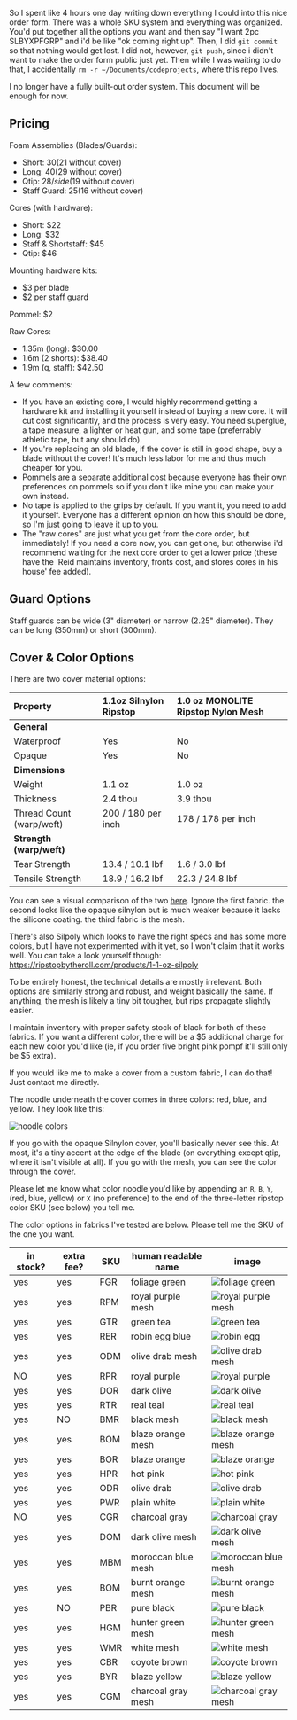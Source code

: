 So I spent like 4 hours one day writing down everything I could into this nice order form. There was a whole SKU system and everything was organized. You'd put together all the options you want and then say "I want 2pc SLBYXPFGRP" and i'd be like "ok coming right up".
Then, I did `git commit` so that nothing would get lost. I did not, however, `git push`, since i didn't want to make the order form public just yet.
Then while I was waiting to do that, I accidentally `rm -r ~/Documents/codeprojects`, where this repo lives.

I no longer have a fully built-out order system. This document will be enough for now.

## Pricing

Foam Assemblies (Blades/Guards):
- Short: $30 ($21 without cover)
- Long: $40 ($29 without cover)
- Qtip: $28/side ($19 without cover)
- Staff Guard: $25 ($16 without cover)

Cores (with hardware):
- Short: $22
- Long: $32
- Staff & Shortstaff: $45
- Qtip: $46

Mounting hardware kits: 
- $3 per blade
- $2 per staff guard

Pommel: $2

Raw Cores:
- 1.35m (long): $30.00
- 1.6m (2 shorts): $38.40
- 1.9m (q, staff): $42.50

A few comments:
- If you have an existing core, I would highly recommend getting a hardware kit and installing it yourself instead of buying a new core. It will cut cost significantly, and the process is very easy. You need superglue, a tape measure, a lighter or heat gun, and some tape (preferrably athletic tape, but any should do).
- If you're replacing an old blade, if the cover is still in good shape, buy a blade without the cover! It's much less labor for me and thus much cheaper for you.
- Pommels are a separate additional cost because everyone has their own preferences on pommels so if you don't like mine you can make your own instead.
- No tape is applied to the grips by default. If you want it, you need to add it yourself. Everyone has a different opinion on how this should be done, so I'm just going to leave it up to you.
- The "raw cores" are just what you get from the core order, but immediately! If you need a core now, you can get one, but otherwise i'd recommend waiting for the next core order to get a lower price (these have the 'Reid maintains inventory, fronts cost, and stores cores in his house' fee added).


## Guard Options
Staff guards can be wide (3" diameter) or narrow (2.25" diameter).
They can be long (350mm) or short (300mm).


## Cover & Color Options

There are two cover material options:


| Property                 | 1.1oz Silnylon Ripstop       | 1.0 oz MONOLITE Ripstop Nylon Mesh |
| :----------------------- | :--------------------------- | :--------------------------------- |
| **General**              |                              |                                    |
| Waterproof               | Yes                          | No                                 |
| Opaque                   | Yes                          | No                                 |
| **Dimensions**           |                              |                                    |
| Weight                   | 1.1 oz                       | 1.0 oz                             |
| Thickness                | 2.4 thou                     | 3.9 thou                           |
| Thread Count (warp/weft) | 200 / 180 per inch           | 178 / 178 per inch                 |
| **Strength (warp/weft)** |                              |                                    |
| Tear Strength            | 13.4 / 10.1 lbf              | 1.6 / 3.0 lbf                      |
| Tensile Strength         | 18.9 / 16.2 lbf              | 22.3 / 24.8 lbf                    |

You can see a visual comparison of the two [here](https://www.youtube.com/watch?v=gX634O65S6A). Ignore the first fabric. the second looks like the opaque silnylon but is much weaker because it lacks the silicone coating. the third fabric is the mesh.

There's also Silpoly which looks to have the right specs and has some more colors, but I have not experimented with it yet, so I won't claim that it works well. You can take a look yourself though: https://ripstopbytheroll.com/products/1-1-oz-silpoly

To be entirely honest, the technical details are mostly irrelevant. Both options are similarly strong and robust, and weight basically the same. If anything, the mesh is likely a tiny bit tougher, but rips propagate slightly easier.

I maintain inventory with proper safety stock of black for both of these fabrics. If you want a different color, there will be a $5 additional charge for each new color you'd like (ie, if you order five bright pink pompf it'll still only be $5 extra).

If you would like me to make a cover from a custom fabric, I can do that! Just contact me directly.

The noodle underneath the cover comes in three colors: red, blue, and yellow. They look like this: 

![noodle colors](assets/noodle_colors.jpg)

If you go with the opaque Silnylon cover, you'll basically never see this. At most, it's a tiny accent at the edge of the blade (on everything except qtip, where it isn't visible at all). If you go with the mesh, you can see the color through the cover.

Please let me know what color noodle you'd like by appending an `R`, `B`, `Y`, (red, blue, yellow) or `X` (no preference) to the end of the three-letter ripstop color SKU (see below) you tell me.

The color options in fabrics I've tested are below. Please tell me the SKU of the one you want.

| in stock? | extra fee? | SKU | human readable name  | image |
| --- | -- | --- | -------------------- | ----- |
| yes | yes | FGR | foliage green        | ![foliage green](assets/foliage_green.jpg) |
| yes | yes | RPM | royal purple mesh    | ![royal purple mesh](assets/royal_purple_mesh.jpg) |
| yes | yes | GTR | green tea            | ![green tea](assets/green_tea.jpg) |
| yes | yes | RER | robin egg blue       | ![robin egg](assets/robin_egg.jpg) |
| yes | yes | ODM | olive drab mesh      | ![olive drab mesh](assets/olive_drab_mesh.jpg) |
| NO  | yes | RPR | royal purple         | ![royal purple](assets/royal_purple.jpg) |
| yes | yes | DOR | dark olive           | ![dark olive](assets/dark_olive.jpg) |
| yes | yes | RTR | real teal            | ![real teal](assets/real_teal.jpg) |
| yes | NO  | BMR | black mesh           | ![black mesh](assets/black_mesh.jpg) |
| yes | yes | BOM | blaze orange mesh    | ![blaze orange mesh](assets/blaze_orange_mesh.jpg) |
| yes | yes | BOR | blaze orange         | ![blaze orange](assets/blaze_orange.jpg) |
| yes | yes | HPR | hot pink             | ![hot pink](assets/hot_pink.jpg) |
| yes | yes | ODR | olive drab           | ![olive drab](assets/olive_drab.jpg) |
| yes | yes | PWR | plain white          | ![plain white](assets/plain_white.jpg) |
| NO  | yes | CGR | charcoal gray        | ![charcoal gray](assets/charcoal_gray.jpg) |
| yes | yes | DOM | dark olive mesh      | ![dark olive mesh](assets/dark_olive_mesh.jpg) |
| yes | yes | MBM | moroccan blue mesh   | ![moroccan blue mesh](assets/moroccan_blue_mesh.jpg) |
| yes | yes | BOM | burnt orange mesh    | ![burnt orange mesh](assets/burnt_orange_mesh.jpg) |
| yes | NO  | PBR | pure black           | ![pure black](assets/pure_black.jpg) |
| yes | yes | HGM | hunter green mesh    | ![hunter green mesh](assets/hunter_green_mesh.jpg) |
| yes | yes | WMR | white mesh           | ![white mesh](assets/white_mesh.jpg) |
| yes | yes | CBR | coyote brown         | ![coyote brown](assets/coyote_brown.jpg) |
| yes | yes | BYR | blaze yellow         | ![blaze yellow](assets/blaze_yellow.jpg) |
| yes | yes | CGM | charcoal gray mesh   | ![charcoal gray mesh](assets/charcoal_gray_mesh.jpg) |